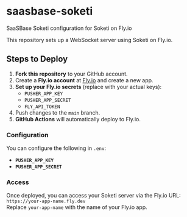 # saasbase-soketi
SaaSBase Soketi configuration for Soketi on Fly.io

This repository sets up a WebSocket server using Soketi on Fly.io.

## Steps to Deploy

1. **Fork this repository** to your GitHub account.
2. Create a **Fly.io account** at [Fly.io](https://fly.io) and create a new app.
3. **Set up your Fly.io secrets** (replace with your actual keys):
   - `PUSHER_APP_KEY`
   - `PUSHER_APP_SECRET`
   - `FLY_API_TOKEN`
4. Push changes to the `main` branch.
5. **GitHub Actions** will automatically deploy to Fly.io.

### Configuration

You can configure the following in `.env`:
- **`PUSHER_APP_KEY`**
- **`PUSHER_APP_SECRET`**

### Access

Once deployed, you can access your Soketi server via the Fly.io URL:  
`https://your-app-name.fly.dev`  
Replace `your-app-name` with the name of your Fly.io app.
